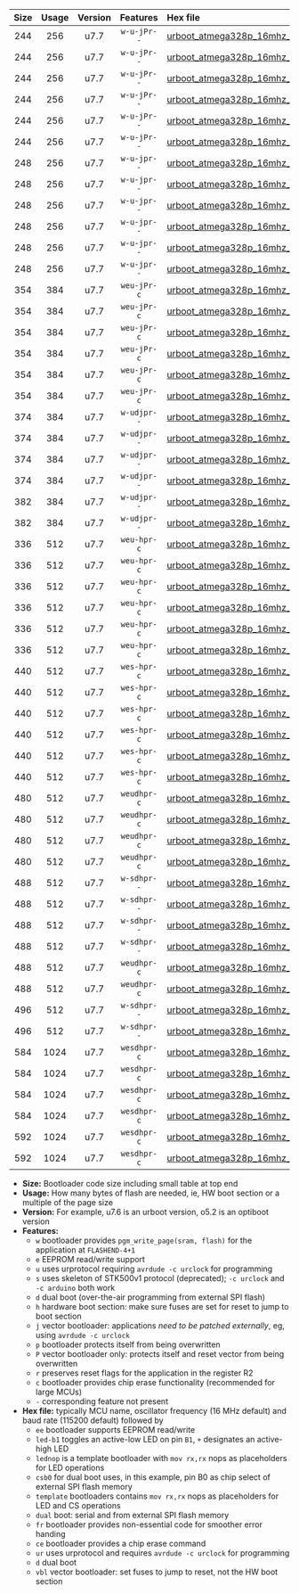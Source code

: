 |Size|Usage|Version|Features|Hex file|
|:-:|:-:|:-:|:-:|:--|
|244|256|u7.7|`w-u-jPr--`|[urboot_atmega328p_16mhz_250000bps_led+b1_ur_vbl.hex](https://raw.githubusercontent.com/stefanrueger/urboot.hex/main/mcus/atmega328p/fcpu_16mhz/250000_bps/urboot_atmega328p_16mhz_250000bps_led+b1_ur_vbl.hex)|
|244|256|u7.7|`w-u-jPr--`|[urboot_atmega328p_16mhz_250000bps_led+b5_ur_vbl.hex](https://raw.githubusercontent.com/stefanrueger/urboot.hex/main/mcus/atmega328p/fcpu_16mhz/250000_bps/urboot_atmega328p_16mhz_250000bps_led+b5_ur_vbl.hex)|
|244|256|u7.7|`w-u-jPr--`|[urboot_atmega328p_16mhz_250000bps_led+d5_ur_vbl.hex](https://raw.githubusercontent.com/stefanrueger/urboot.hex/main/mcus/atmega328p/fcpu_16mhz/250000_bps/urboot_atmega328p_16mhz_250000bps_led+d5_ur_vbl.hex)|
|244|256|u7.7|`w-u-jPr--`|[urboot_atmega328p_16mhz_250000bps_led-b1_ur_vbl.hex](https://raw.githubusercontent.com/stefanrueger/urboot.hex/main/mcus/atmega328p/fcpu_16mhz/250000_bps/urboot_atmega328p_16mhz_250000bps_led-b1_ur_vbl.hex)|
|244|256|u7.7|`w-u-jPr--`|[urboot_atmega328p_16mhz_250000bps_led-d5_ur_vbl.hex](https://raw.githubusercontent.com/stefanrueger/urboot.hex/main/mcus/atmega328p/fcpu_16mhz/250000_bps/urboot_atmega328p_16mhz_250000bps_led-d5_ur_vbl.hex)|
|244|256|u7.7|`w-u-jPr--`|[urboot_atmega328p_16mhz_250000bps_lednop_ur_vbl.hex](https://raw.githubusercontent.com/stefanrueger/urboot.hex/main/mcus/atmega328p/fcpu_16mhz/250000_bps/urboot_atmega328p_16mhz_250000bps_lednop_ur_vbl.hex)|
|248|256|u7.7|`w-u-jpr--`|[urboot_atmega328p_16mhz_250000bps_led+b1_fr_ur_vbl.hex](https://raw.githubusercontent.com/stefanrueger/urboot.hex/main/mcus/atmega328p/fcpu_16mhz/250000_bps/urboot_atmega328p_16mhz_250000bps_led+b1_fr_ur_vbl.hex)|
|248|256|u7.7|`w-u-jpr--`|[urboot_atmega328p_16mhz_250000bps_led+b5_fr_ur_vbl.hex](https://raw.githubusercontent.com/stefanrueger/urboot.hex/main/mcus/atmega328p/fcpu_16mhz/250000_bps/urboot_atmega328p_16mhz_250000bps_led+b5_fr_ur_vbl.hex)|
|248|256|u7.7|`w-u-jpr--`|[urboot_atmega328p_16mhz_250000bps_led+d5_fr_ur_vbl.hex](https://raw.githubusercontent.com/stefanrueger/urboot.hex/main/mcus/atmega328p/fcpu_16mhz/250000_bps/urboot_atmega328p_16mhz_250000bps_led+d5_fr_ur_vbl.hex)|
|248|256|u7.7|`w-u-jpr--`|[urboot_atmega328p_16mhz_250000bps_led-b1_fr_ur_vbl.hex](https://raw.githubusercontent.com/stefanrueger/urboot.hex/main/mcus/atmega328p/fcpu_16mhz/250000_bps/urboot_atmega328p_16mhz_250000bps_led-b1_fr_ur_vbl.hex)|
|248|256|u7.7|`w-u-jpr--`|[urboot_atmega328p_16mhz_250000bps_led-d5_fr_ur_vbl.hex](https://raw.githubusercontent.com/stefanrueger/urboot.hex/main/mcus/atmega328p/fcpu_16mhz/250000_bps/urboot_atmega328p_16mhz_250000bps_led-d5_fr_ur_vbl.hex)|
|248|256|u7.7|`w-u-jpr--`|[urboot_atmega328p_16mhz_250000bps_lednop_fr_ur_vbl.hex](https://raw.githubusercontent.com/stefanrueger/urboot.hex/main/mcus/atmega328p/fcpu_16mhz/250000_bps/urboot_atmega328p_16mhz_250000bps_lednop_fr_ur_vbl.hex)|
|354|384|u7.7|`weu-jPr-c`|[urboot_atmega328p_16mhz_250000bps_ee_led+b1_fr_ce_ur_vbl.hex](https://raw.githubusercontent.com/stefanrueger/urboot.hex/main/mcus/atmega328p/fcpu_16mhz/250000_bps/urboot_atmega328p_16mhz_250000bps_ee_led+b1_fr_ce_ur_vbl.hex)|
|354|384|u7.7|`weu-jPr-c`|[urboot_atmega328p_16mhz_250000bps_ee_led+b5_fr_ce_ur_vbl.hex](https://raw.githubusercontent.com/stefanrueger/urboot.hex/main/mcus/atmega328p/fcpu_16mhz/250000_bps/urboot_atmega328p_16mhz_250000bps_ee_led+b5_fr_ce_ur_vbl.hex)|
|354|384|u7.7|`weu-jPr-c`|[urboot_atmega328p_16mhz_250000bps_ee_led+d5_fr_ce_ur_vbl.hex](https://raw.githubusercontent.com/stefanrueger/urboot.hex/main/mcus/atmega328p/fcpu_16mhz/250000_bps/urboot_atmega328p_16mhz_250000bps_ee_led+d5_fr_ce_ur_vbl.hex)|
|354|384|u7.7|`weu-jPr-c`|[urboot_atmega328p_16mhz_250000bps_ee_led-b1_fr_ce_ur_vbl.hex](https://raw.githubusercontent.com/stefanrueger/urboot.hex/main/mcus/atmega328p/fcpu_16mhz/250000_bps/urboot_atmega328p_16mhz_250000bps_ee_led-b1_fr_ce_ur_vbl.hex)|
|354|384|u7.7|`weu-jPr-c`|[urboot_atmega328p_16mhz_250000bps_ee_led-d5_fr_ce_ur_vbl.hex](https://raw.githubusercontent.com/stefanrueger/urboot.hex/main/mcus/atmega328p/fcpu_16mhz/250000_bps/urboot_atmega328p_16mhz_250000bps_ee_led-d5_fr_ce_ur_vbl.hex)|
|354|384|u7.7|`weu-jPr-c`|[urboot_atmega328p_16mhz_250000bps_ee_lednop_fr_ce_ur_vbl.hex](https://raw.githubusercontent.com/stefanrueger/urboot.hex/main/mcus/atmega328p/fcpu_16mhz/250000_bps/urboot_atmega328p_16mhz_250000bps_ee_lednop_fr_ce_ur_vbl.hex)|
|374|384|u7.7|`w-udjpr--`|[urboot_atmega328p_16mhz_250000bps_led+b1_csb0_dual_ur_vbl.hex](https://raw.githubusercontent.com/stefanrueger/urboot.hex/main/mcus/atmega328p/fcpu_16mhz/250000_bps/urboot_atmega328p_16mhz_250000bps_led+b1_csb0_dual_ur_vbl.hex)|
|374|384|u7.7|`w-udjpr--`|[urboot_atmega328p_16mhz_250000bps_led+d5_csb0_dual_ur_vbl.hex](https://raw.githubusercontent.com/stefanrueger/urboot.hex/main/mcus/atmega328p/fcpu_16mhz/250000_bps/urboot_atmega328p_16mhz_250000bps_led+d5_csb0_dual_ur_vbl.hex)|
|374|384|u7.7|`w-udjpr--`|[urboot_atmega328p_16mhz_250000bps_led-b1_csb0_dual_ur_vbl.hex](https://raw.githubusercontent.com/stefanrueger/urboot.hex/main/mcus/atmega328p/fcpu_16mhz/250000_bps/urboot_atmega328p_16mhz_250000bps_led-b1_csb0_dual_ur_vbl.hex)|
|374|384|u7.7|`w-udjpr--`|[urboot_atmega328p_16mhz_250000bps_led-d5_csb0_dual_ur_vbl.hex](https://raw.githubusercontent.com/stefanrueger/urboot.hex/main/mcus/atmega328p/fcpu_16mhz/250000_bps/urboot_atmega328p_16mhz_250000bps_led-d5_csb0_dual_ur_vbl.hex)|
|382|384|u7.7|`w-udjpr--`|[urboot_atmega328p_16mhz_250000bps_led+b1_csd5_dual_ur_vbl.hex](https://raw.githubusercontent.com/stefanrueger/urboot.hex/main/mcus/atmega328p/fcpu_16mhz/250000_bps/urboot_atmega328p_16mhz_250000bps_led+b1_csd5_dual_ur_vbl.hex)|
|382|384|u7.7|`w-udjpr--`|[urboot_atmega328p_16mhz_250000bps_template_dual_ur_vbl.hex](https://raw.githubusercontent.com/stefanrueger/urboot.hex/main/mcus/atmega328p/fcpu_16mhz/250000_bps/urboot_atmega328p_16mhz_250000bps_template_dual_ur_vbl.hex)|
|336|512|u7.7|`weu-hpr-c`|[urboot_atmega328p_16mhz_250000bps_ee_led+b1_fr_ce_ur.hex](https://raw.githubusercontent.com/stefanrueger/urboot.hex/main/mcus/atmega328p/fcpu_16mhz/250000_bps/urboot_atmega328p_16mhz_250000bps_ee_led+b1_fr_ce_ur.hex)|
|336|512|u7.7|`weu-hpr-c`|[urboot_atmega328p_16mhz_250000bps_ee_led+b5_fr_ce_ur.hex](https://raw.githubusercontent.com/stefanrueger/urboot.hex/main/mcus/atmega328p/fcpu_16mhz/250000_bps/urboot_atmega328p_16mhz_250000bps_ee_led+b5_fr_ce_ur.hex)|
|336|512|u7.7|`weu-hpr-c`|[urboot_atmega328p_16mhz_250000bps_ee_led+d5_fr_ce_ur.hex](https://raw.githubusercontent.com/stefanrueger/urboot.hex/main/mcus/atmega328p/fcpu_16mhz/250000_bps/urboot_atmega328p_16mhz_250000bps_ee_led+d5_fr_ce_ur.hex)|
|336|512|u7.7|`weu-hpr-c`|[urboot_atmega328p_16mhz_250000bps_ee_led-b1_fr_ce_ur.hex](https://raw.githubusercontent.com/stefanrueger/urboot.hex/main/mcus/atmega328p/fcpu_16mhz/250000_bps/urboot_atmega328p_16mhz_250000bps_ee_led-b1_fr_ce_ur.hex)|
|336|512|u7.7|`weu-hpr-c`|[urboot_atmega328p_16mhz_250000bps_ee_led-d5_fr_ce_ur.hex](https://raw.githubusercontent.com/stefanrueger/urboot.hex/main/mcus/atmega328p/fcpu_16mhz/250000_bps/urboot_atmega328p_16mhz_250000bps_ee_led-d5_fr_ce_ur.hex)|
|336|512|u7.7|`weu-hpr-c`|[urboot_atmega328p_16mhz_250000bps_ee_lednop_fr_ce_ur.hex](https://raw.githubusercontent.com/stefanrueger/urboot.hex/main/mcus/atmega328p/fcpu_16mhz/250000_bps/urboot_atmega328p_16mhz_250000bps_ee_lednop_fr_ce_ur.hex)|
|440|512|u7.7|`wes-hpr-c`|[urboot_atmega328p_16mhz_250000bps_ee_led+b1_fr_ce.hex](https://raw.githubusercontent.com/stefanrueger/urboot.hex/main/mcus/atmega328p/fcpu_16mhz/250000_bps/urboot_atmega328p_16mhz_250000bps_ee_led+b1_fr_ce.hex)|
|440|512|u7.7|`wes-hpr-c`|[urboot_atmega328p_16mhz_250000bps_ee_led+b5_fr_ce.hex](https://raw.githubusercontent.com/stefanrueger/urboot.hex/main/mcus/atmega328p/fcpu_16mhz/250000_bps/urboot_atmega328p_16mhz_250000bps_ee_led+b5_fr_ce.hex)|
|440|512|u7.7|`wes-hpr-c`|[urboot_atmega328p_16mhz_250000bps_ee_led+d5_fr_ce.hex](https://raw.githubusercontent.com/stefanrueger/urboot.hex/main/mcus/atmega328p/fcpu_16mhz/250000_bps/urboot_atmega328p_16mhz_250000bps_ee_led+d5_fr_ce.hex)|
|440|512|u7.7|`wes-hpr-c`|[urboot_atmega328p_16mhz_250000bps_ee_led-b1_fr_ce.hex](https://raw.githubusercontent.com/stefanrueger/urboot.hex/main/mcus/atmega328p/fcpu_16mhz/250000_bps/urboot_atmega328p_16mhz_250000bps_ee_led-b1_fr_ce.hex)|
|440|512|u7.7|`wes-hpr-c`|[urboot_atmega328p_16mhz_250000bps_ee_led-d5_fr_ce.hex](https://raw.githubusercontent.com/stefanrueger/urboot.hex/main/mcus/atmega328p/fcpu_16mhz/250000_bps/urboot_atmega328p_16mhz_250000bps_ee_led-d5_fr_ce.hex)|
|440|512|u7.7|`wes-hpr-c`|[urboot_atmega328p_16mhz_250000bps_ee_lednop_fr_ce.hex](https://raw.githubusercontent.com/stefanrueger/urboot.hex/main/mcus/atmega328p/fcpu_16mhz/250000_bps/urboot_atmega328p_16mhz_250000bps_ee_lednop_fr_ce.hex)|
|480|512|u7.7|`weudhpr-c`|[urboot_atmega328p_16mhz_250000bps_ee_led+b1_csb0_dual_fr_ce_ur.hex](https://raw.githubusercontent.com/stefanrueger/urboot.hex/main/mcus/atmega328p/fcpu_16mhz/250000_bps/urboot_atmega328p_16mhz_250000bps_ee_led+b1_csb0_dual_fr_ce_ur.hex)|
|480|512|u7.7|`weudhpr-c`|[urboot_atmega328p_16mhz_250000bps_ee_led+d5_csb0_dual_fr_ce_ur.hex](https://raw.githubusercontent.com/stefanrueger/urboot.hex/main/mcus/atmega328p/fcpu_16mhz/250000_bps/urboot_atmega328p_16mhz_250000bps_ee_led+d5_csb0_dual_fr_ce_ur.hex)|
|480|512|u7.7|`weudhpr-c`|[urboot_atmega328p_16mhz_250000bps_ee_led-b1_csb0_dual_fr_ce_ur.hex](https://raw.githubusercontent.com/stefanrueger/urboot.hex/main/mcus/atmega328p/fcpu_16mhz/250000_bps/urboot_atmega328p_16mhz_250000bps_ee_led-b1_csb0_dual_fr_ce_ur.hex)|
|480|512|u7.7|`weudhpr-c`|[urboot_atmega328p_16mhz_250000bps_ee_led-d5_csb0_dual_fr_ce_ur.hex](https://raw.githubusercontent.com/stefanrueger/urboot.hex/main/mcus/atmega328p/fcpu_16mhz/250000_bps/urboot_atmega328p_16mhz_250000bps_ee_led-d5_csb0_dual_fr_ce_ur.hex)|
|488|512|u7.7|`w-sdhpr--`|[urboot_atmega328p_16mhz_250000bps_led+b1_csb0_dual_fr.hex](https://raw.githubusercontent.com/stefanrueger/urboot.hex/main/mcus/atmega328p/fcpu_16mhz/250000_bps/urboot_atmega328p_16mhz_250000bps_led+b1_csb0_dual_fr.hex)|
|488|512|u7.7|`w-sdhpr--`|[urboot_atmega328p_16mhz_250000bps_led+d5_csb0_dual_fr.hex](https://raw.githubusercontent.com/stefanrueger/urboot.hex/main/mcus/atmega328p/fcpu_16mhz/250000_bps/urboot_atmega328p_16mhz_250000bps_led+d5_csb0_dual_fr.hex)|
|488|512|u7.7|`w-sdhpr--`|[urboot_atmega328p_16mhz_250000bps_led-b1_csb0_dual_fr.hex](https://raw.githubusercontent.com/stefanrueger/urboot.hex/main/mcus/atmega328p/fcpu_16mhz/250000_bps/urboot_atmega328p_16mhz_250000bps_led-b1_csb0_dual_fr.hex)|
|488|512|u7.7|`w-sdhpr--`|[urboot_atmega328p_16mhz_250000bps_led-d5_csb0_dual_fr.hex](https://raw.githubusercontent.com/stefanrueger/urboot.hex/main/mcus/atmega328p/fcpu_16mhz/250000_bps/urboot_atmega328p_16mhz_250000bps_led-d5_csb0_dual_fr.hex)|
|488|512|u7.7|`weudhpr-c`|[urboot_atmega328p_16mhz_250000bps_ee_led+b1_csd5_dual_fr_ce_ur.hex](https://raw.githubusercontent.com/stefanrueger/urboot.hex/main/mcus/atmega328p/fcpu_16mhz/250000_bps/urboot_atmega328p_16mhz_250000bps_ee_led+b1_csd5_dual_fr_ce_ur.hex)|
|488|512|u7.7|`weudhpr-c`|[urboot_atmega328p_16mhz_250000bps_ee_template_dual_fr_ce_ur.hex](https://raw.githubusercontent.com/stefanrueger/urboot.hex/main/mcus/atmega328p/fcpu_16mhz/250000_bps/urboot_atmega328p_16mhz_250000bps_ee_template_dual_fr_ce_ur.hex)|
|496|512|u7.7|`w-sdhpr--`|[urboot_atmega328p_16mhz_250000bps_led+b1_csd5_dual_fr.hex](https://raw.githubusercontent.com/stefanrueger/urboot.hex/main/mcus/atmega328p/fcpu_16mhz/250000_bps/urboot_atmega328p_16mhz_250000bps_led+b1_csd5_dual_fr.hex)|
|496|512|u7.7|`w-sdhpr--`|[urboot_atmega328p_16mhz_250000bps_template_dual_fr.hex](https://raw.githubusercontent.com/stefanrueger/urboot.hex/main/mcus/atmega328p/fcpu_16mhz/250000_bps/urboot_atmega328p_16mhz_250000bps_template_dual_fr.hex)|
|584|1024|u7.7|`wesdhpr-c`|[urboot_atmega328p_16mhz_250000bps_ee_led+b1_csb0_dual_fr_ce.hex](https://raw.githubusercontent.com/stefanrueger/urboot.hex/main/mcus/atmega328p/fcpu_16mhz/250000_bps/urboot_atmega328p_16mhz_250000bps_ee_led+b1_csb0_dual_fr_ce.hex)|
|584|1024|u7.7|`wesdhpr-c`|[urboot_atmega328p_16mhz_250000bps_ee_led+d5_csb0_dual_fr_ce.hex](https://raw.githubusercontent.com/stefanrueger/urboot.hex/main/mcus/atmega328p/fcpu_16mhz/250000_bps/urboot_atmega328p_16mhz_250000bps_ee_led+d5_csb0_dual_fr_ce.hex)|
|584|1024|u7.7|`wesdhpr-c`|[urboot_atmega328p_16mhz_250000bps_ee_led-b1_csb0_dual_fr_ce.hex](https://raw.githubusercontent.com/stefanrueger/urboot.hex/main/mcus/atmega328p/fcpu_16mhz/250000_bps/urboot_atmega328p_16mhz_250000bps_ee_led-b1_csb0_dual_fr_ce.hex)|
|584|1024|u7.7|`wesdhpr-c`|[urboot_atmega328p_16mhz_250000bps_ee_led-d5_csb0_dual_fr_ce.hex](https://raw.githubusercontent.com/stefanrueger/urboot.hex/main/mcus/atmega328p/fcpu_16mhz/250000_bps/urboot_atmega328p_16mhz_250000bps_ee_led-d5_csb0_dual_fr_ce.hex)|
|592|1024|u7.7|`wesdhpr-c`|[urboot_atmega328p_16mhz_250000bps_ee_led+b1_csd5_dual_fr_ce.hex](https://raw.githubusercontent.com/stefanrueger/urboot.hex/main/mcus/atmega328p/fcpu_16mhz/250000_bps/urboot_atmega328p_16mhz_250000bps_ee_led+b1_csd5_dual_fr_ce.hex)|
|592|1024|u7.7|`wesdhpr-c`|[urboot_atmega328p_16mhz_250000bps_ee_template_dual_fr_ce.hex](https://raw.githubusercontent.com/stefanrueger/urboot.hex/main/mcus/atmega328p/fcpu_16mhz/250000_bps/urboot_atmega328p_16mhz_250000bps_ee_template_dual_fr_ce.hex)|

- **Size:** Bootloader code size including small table at top end
- **Usage:** How many bytes of flash are needed, ie, HW boot section or a multiple of the page size
- **Version:** For example, u7.6 is an urboot version, o5.2 is an optiboot version
- **Features:**
  + `w` bootloader provides `pgm_write_page(sram, flash)` for the application at `FLASHEND-4+1`
  + `e` EEPROM read/write support
  + `u` uses urprotocol requiring `avrdude -c urclock` for programming
  + `s` uses skeleton of STK500v1 protocol (deprecated); `-c urclock` and `-c arduino` both work
  + `d` dual boot (over-the-air programming from external SPI flash)
  + `h` hardware boot section: make sure fuses are set for reset to jump to boot section
  + `j` vector bootloader: applications *need to be patched externally*, eg, using `avrdude -c urclock`
  + `p` bootloader protects itself from being overwritten
  + `P` vector bootloader only: protects itself and reset vector from being overwritten
  + `r` preserves reset flags for the application in the register R2
  + `c` bootloader provides chip erase functionality (recommended for large MCUs)
  + `-` corresponding feature not present
- **Hex file:** typically MCU name, oscillator frequency (16 MHz default) and baud rate (115200 default) followed by
  + `ee` bootloader supports EEPROM read/write
  + `led-b1` toggles an active-low LED on pin `B1`, `+` designates an active-high LED
  + `lednop` is a template bootloader with `mov rx,rx` nops as placeholders for LED operations
  + `csb0` for dual boot uses, in this example, pin B0 as chip select of external SPI flash memory
  + `template` bootloaders contains `mov rx,rx` nops as placeholders for LED and CS operations
  + `dual` boot: serial and from external SPI flash memory
  + `fr` bootloader provides non-essential code for smoother error handing
  + `ce` bootloader provides a chip erase command
  + `ur` uses urprotocol and requires `avrdude -c urclock` for programming
  + `d` dual boot
  + `vbl` vector bootloader: set fuses to jump to reset, not the HW boot section
